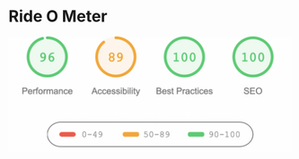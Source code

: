 # Ride O Meter

<img src="https://github.com/Ankan002/ride-o-meter/blob/main/screenshots/performance/Screenshot_2022-09-21_at_11.12.20_AM.svg" alt="" />